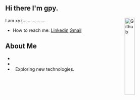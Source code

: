 ## Hi there I'm gpy.
<img width="25%" align="right" alt="Github"
src="https://user-images.githubusercontent.com/48678280/88862734-4903af80-d201-11ea-968
b-9c939d88a37c.gif" />
I am xyz..................
- How to reach me: [Linkedin](https://www.linkedin.com/) [Gmail](l@gmail.com)
<img src="https://komarev.com/ghpvc/?username=gpy1234&style=flat-square&color=blue"
alt=""/>
## About Me
- &nbsp;
- &nbsp;
- &nbsp; Exploring new technologies.
<!--
